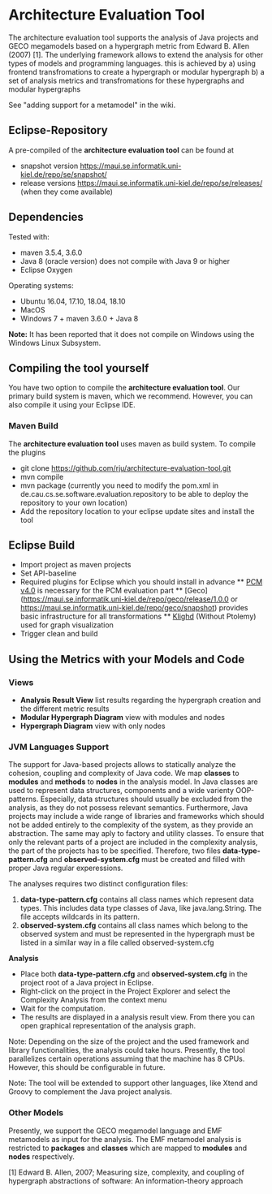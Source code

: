 # Architecture Evaluation Tool

The architecture evaluation tool supports the analysis of Java projects and GECO megamodels based on a hypergraph metric from Edward B. Allen (2007) [1]. The underlying framework allows to extend the analysis for other types of models and programming languages. this is achieved by
a) using frontend transfromations to create a hypergraph or modular hypergraph
b) a set of analysis metrics and transfromations for these hypergraphs and modular hypergraphs

See "adding support for a metamodel" in the wiki.

## Eclipse-Repository

A pre-compiled of the **architecture evaluation tool** can be found at
* snapshot version https://maui.se.informatik.uni-kiel.de/repo/se/snapshot/
* release versions https://maui.se.informatik.uni-kiel.de/repo/se/releases/ (when they come available)

## Dependencies

Tested with:
* maven 3.5.4, 3.6.0
* Java 8 (oracle version) does not compile with Java 9 or higher
* Eclipse Oxygen

Operating systems:
* Ubuntu 16.04, 17.10, 18.04, 18.10
* MacOS
* Windows 7 + maven 3.6.0 + Java 8

**Note:** It has been reported that it does not compile on Windows using the Windows Linux Subsystem.

## Compiling the tool yourself

You have two option to compile the **architecture evaluation tool**. Our primary build system is maven, which we recommend. However, you can also compile it using your Eclipse IDE.

### Maven Build

The **architecture evaluation tool** uses maven as build system. To compile the plugins
* git clone https://github.com/rju/architecture-evaluation-tool.git
* mvn compile
* mvn package (currently you need to modify the pom.xml in de.cau.cs.se.software.evaluation.repository to be able to deploy the repository to your own location)
* Add the repository location to your eclipse update sites and install the tool

## Eclipse Build

* Import project as maven projects
* Set API-baseline
* Required plugins for Eclipse which you should install in advance
  ** [PCM v4.0](https://sdqweb.ipd.kit.edu/wiki/PCM_Installation) is necessary for the PCM evaluation part
  ** [Geco](https://maui.se.informatik.uni-kiel.de/repo/geco/release/1.0.0 or https://maui.se.informatik.uni-kiel.de/repo/geco/snapshot) provides basic infrastructure for all transformations
  ** [Klighd](http://rtsys.informatik.uni-kiel.de/~kieler/updatesite/nightly-openkieler/) (Without Ptolemy) used for graph visualization
* Trigger clean and build 

## Using the Metrics with your Models and Code

### Views

- **Analysis Result View** list results regarding the hypergraph creation and the different metric results
- **Modular Hypergraph Diagram** view with modules and nodes
- **Hypergraph Diagram** view with only nodes

### JVM Languages Support

The support for Java-based projects allows to statically analyze the cohesion, coupling and complexity of Java code. We map **classes** to **modules** and **methods** to **nodes** in the analysis model. In Java classes are used to represent data structures, components and a wide varienty OOP-patterns. Especially, data structures should usually be excluded from the analysis, as they do not possess relevant semantics. Furthermore, Java projects may include a wide range of libraries and frameworks which should not be added entirely to the complexity of the system, as they provide an abstraction. The same may aply to factory and utility classes. To ensure that only the relevant parts of a project are included in the complexity analysis, the part of the projects has to be specified. Therefore, two files **data-type-pattern.cfg** and **observed-system.cfg** must be created and filled with proper Java regular experessions.

The analyses requires two distinct configuration files:
1. **data-type-pattern.cfg** contains all class names which represent data types. This includes data type classes of Java, like java.lang.String. The file accepts wildcards in its pattern.
1. **observed-system.cfg** contains all class names which belong to the observed system and must be represented in the hypergraph must be listed in a similar way in a file called observed-system.cfg

**Analysis**
- Place both **data-type-pattern.cfg** and **observed-system.cfg** in the project root of a Java project in Eclipse.
- Right-click on the project in the Project Explorer and select the Complexity Analysis from the context menu
- Wait for the computation.
- The results are displayed in a analysis result view. From there you can open graphical representation of the analysis graph.

Note: Depending on the size of the project and the used framework and library functionalities, the analysis could take hours. Presently, the tool parallelizes certain operations assuming that the machine has 8 CPUs. However, this should be configurable in future.

Note: The tool will be extended to support other languages, like Xtend and Groovy to complement the Java project analysis. 

### Other Models

Presently, we support the GECO megamodel language and EMF metamodels as input for the analysis. The EMF metamodel analysis is restricted to **packages** and **classes** which are mapped to **modules** and **nodes** respectively.  


[1] Edward B. Allen, 2007; Measuring size, complexity, and coupling of hypergraph abstractions of
    software: An information-theory approach
